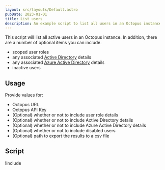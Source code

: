 ```yaml
---
layout: src/layouts/Default.astro
pubDate: 2023-01-01
title: List users
description: An example script to list all users in an Octopus instance.
---
```


This script will list all active users in an Octopus instance. In addition, there are a number of optional items you can include:

- scoped user roles
- any associated [Active Directory](/docs/security/authentication/active-directory/index.md) details
- any associated [Azure Active Directory](/docs/security/authentication/azure-ad-authentication.md) details
- inactive users

## Usage

Provide values for:

- Octopus URL
- Octopus API Key
- (Optional) whether or not to include user role details
- (Optional) whether or not to include Active Directory details
- (Optional) whether or not to include Azure Active Directory details
- (Optional) whether or not to include disabled users
- (Optional) path to export the results to a csv file

## Script

!include <list-users-scripts>
